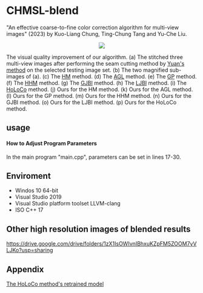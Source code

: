 # CHMSL-blend
"An effective coarse-to-fine color correction algorithm for multi-view images" (2023) by Kuo-Liang Chung, Ting-Chung Tang and Yu-Che Liu.

<div align=center>
<img src="https://github.com/ivpml84079/CHMSL-blend/blob/main/Fig/example.png">
</div>

The visual quality improvement of our algorithm. (a) The stitched three multi-view images after performing the seam cutting method by [Yuan's method](https://ieeexplore.ieee.org/abstract/document/9115682) on the selected testing image set. (b) The two magnified sub-images of (a). (c) The [HM](https://ieeexplore.ieee.org/document/4539698) method. (d) The [AGL](https://www.sciencedirect.com/science/article/pii/S0924271617300990?via%3Dihub) method. (e) The [GP](https://www.sciencedirect.com/science/article/pii/S0924271619302151?via%3Dihub) method. (f) The [HHM](https://ieeexplore.ieee.org/document/9261383) method. (g) The [GJBI](https://ieeexplore.ieee.org/document/8676030) method. (h) The [LJBI](https://www.mdpi.com/2072-4292/14/21/5440) method. (i) The [HoLoCo](https://www.sciencedirect.com/science/article/pii/S1566253523000672?via%3Dihub) method. (j) Ours for the HM method. (k) Ours for the AGL method. (l) Ours for the GP method. (m) Ours for the HHM method. (n) Ours for the GJBI method. (o) Ours for the LJBI method. (p) Ours for the HoLoCo method.

## usage

#### How to Adjust Program Parameters

In the main program "main.cpp", parameters can be set in lines 17-30. 

## Enviroment
* Windos 10 64-bit
* Visual Studio 2019
* Visual Studio platform toolset LLVM-clang
* ISO C++ 17 

## Other high resolution images of blended results
https://drive.google.com/drive/folders/1zX1IsOWIvnIBhxuKZpFM5ZOOM7yVLJKo?usp=sharing

## Appendix
[The HoLoCo method's retrained model](https://drive.google.com/drive/folders/1aILWJX0GkDqo2Qu6ffRkSg-jG2Oyxl_P?usp=sharing)
